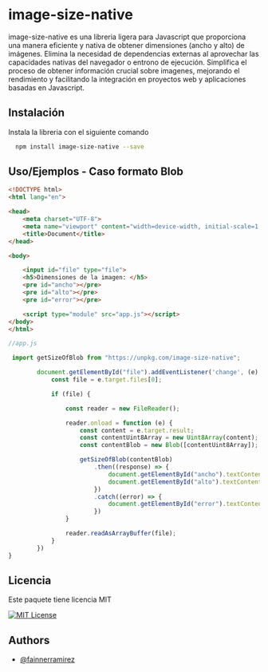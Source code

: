 
# image-size-native

image-size-native es una libreria ligera para Javascript que proporciona una manera eficiente y nativa de obtener dimensiones (ancho y alto) de imágenes. Elimina la necesidad de dependencias externas al aprovechar las capacidades nativas del navegador o entrono de ejecución. Simplifica el proceso de obtener información crucial sobre imagenes, mejorando el rendimiento y facilitando la integración en proyectos web y aplicaciones basadas en Javascript.






## Instalación

Instala la libreria con el siguiente comando

```bash
  npm install image-size-native --save
```
    
## Uso/Ejemplos - Caso formato Blob

```html
<!DOCTYPE html>
<html lang="en">

<head>
    <meta charset="UTF-8">
    <meta name="viewport" content="width=device-width, initial-scale=1.0">
    <title>Document</title>
</head>

<body>

    <input id="file" type="file">
    <h5>Dimensiones de la imagen: </h5>
    <pre id="ancho"></pre>
    <pre id="alto"></pre>
    <pre id="error"></pre>

    <script type="module" src="app.js"></script>
</body>
</html>
```

```javascript
//app.js 

 import getSizeOfBlob from "https://unpkg.com/image-size-native";

        document.getElementById("file").addEventListener('change', (e) => {
            const file = e.target.files[0];

            if (file) {

                const reader = new FileReader();

                reader.onload = function (e) {
                    const content = e.target.result;
                    const contentUint8Array = new Uint8Array(content);
                    const contentBlob = new Blob([contentUint8Array]);

                    getSizeOfBlob(contentBlob)
                        .then((response) => {
                            document.getElementById("ancho").textContent = "ancho: " + response.width;
                            document.getElementById("alto").textContent = "alto: " +  response.height;
                        })
                        .catch((error) => {
                            document.getElementById("error").textContent = error;
                        })
                }

                reader.readAsArrayBuffer(file);
            }
        })
}   
```


## Licencia

Este paquete tiene licencia MIT

[![MIT License](https://img.shields.io/badge/License-MIT-green.svg)](https://choosealicense.com/licenses/mit/)



## Authors

- [@fainnerramirez](https://github.com/fainnerramirez)


